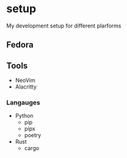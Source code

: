 # setup
My development setup for different plarforms

## Fedora

## Tools
- NeoVim
- Alacritty
  
### Langauges
- Python
  - pip
  - pipx
  - poetry
- Rust
  - cargo
